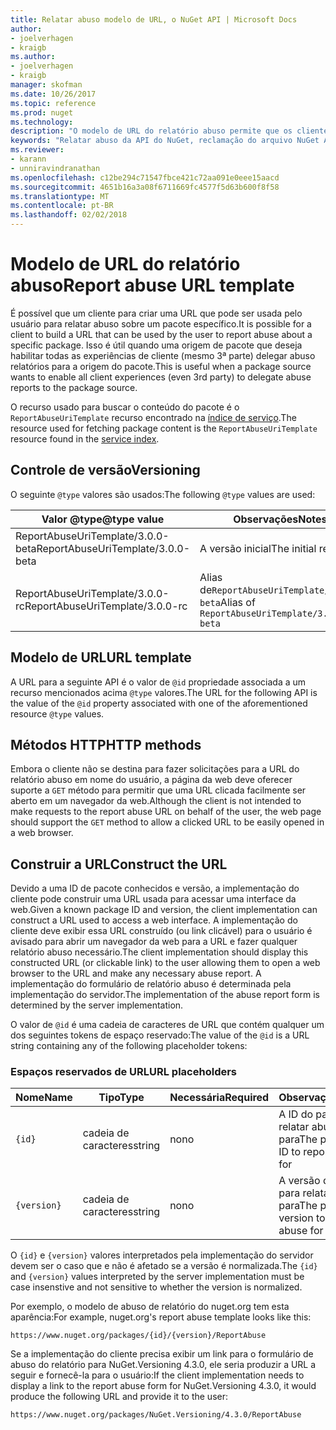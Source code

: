 ```yaml
---
title: Relatar abuso modelo de URL, o NuGet API | Microsoft Docs
author:
- joelverhagen
- kraigb
ms.author:
- joelverhagen
- kraigb
manager: skofman
ms.date: 10/26/2017
ms.topic: reference
ms.prod: nuget
ms.technology: 
description: "O modelo de URL do relatório abuso permite que os clientes exibir um link para relatar abuso em sua interface do usuário."
keywords: "Relatar abuso da API do NuGet, reclamação do arquivo NuGet API, o modelo de URL de relatório NuGet.org"
ms.reviewer:
- karann
- unniravindranathan
ms.openlocfilehash: c12be294c71547fbce421c72aa091e0eee15aacd
ms.sourcegitcommit: 4651b16a3a08f6711669fc4577f5d63b600f8f58
ms.translationtype: MT
ms.contentlocale: pt-BR
ms.lasthandoff: 02/02/2018
---
```

# <a name="report-abuse-url-template"></a><span data-ttu-id="1beb5-104">Modelo de URL do relatório abuso</span><span class="sxs-lookup"><span data-stu-id="1beb5-104">Report abuse URL template</span></span>

<span data-ttu-id="1beb5-105">É possível que um cliente para criar uma URL que pode ser usada pelo usuário para relatar abuso sobre um pacote específico.</span><span class="sxs-lookup"><span data-stu-id="1beb5-105">It is possible for a client to build a URL that can be used by the user to report abuse about a specific package.</span></span> <span data-ttu-id="1beb5-106">Isso é útil quando uma origem de pacote que deseja habilitar todas as experiências de cliente (mesmo 3ª parte) delegar abuso relatórios para a origem do pacote.</span><span class="sxs-lookup"><span data-stu-id="1beb5-106">This is useful when a package source wants to enable all client experiences (even 3rd party) to delegate abuse reports to the package source.</span></span>

<span data-ttu-id="1beb5-107">O recurso usado para buscar o conteúdo do pacote é o `ReportAbuseUriTemplate` recurso encontrado na [índice de serviço](service-index.md).</span><span class="sxs-lookup"><span data-stu-id="1beb5-107">The resource used for fetching package content is the `ReportAbuseUriTemplate` resource found in the [service index](service-index.md).</span></span>

## <a name="versioning"></a><span data-ttu-id="1beb5-108">Controle de versão</span><span class="sxs-lookup"><span data-stu-id="1beb5-108">Versioning</span></span>

<span data-ttu-id="1beb5-109">O seguinte `@type` valores são usados:</span><span class="sxs-lookup"><span data-stu-id="1beb5-109">The following `@type` values are used:</span></span>

<span data-ttu-id="1beb5-110">Valor @type</span><span class="sxs-lookup"><span data-stu-id="1beb5-110">@type value</span></span>                       | <span data-ttu-id="1beb5-111">Observações</span><span class="sxs-lookup"><span data-stu-id="1beb5-111">Notes</span></span>
--------------------------------- | -----
<span data-ttu-id="1beb5-112">ReportAbuseUriTemplate/3.0.0-beta</span><span class="sxs-lookup"><span data-stu-id="1beb5-112">ReportAbuseUriTemplate/3.0.0-beta</span></span> | <span data-ttu-id="1beb5-113">A versão inicial</span><span class="sxs-lookup"><span data-stu-id="1beb5-113">The initial release</span></span>
<span data-ttu-id="1beb5-114">ReportAbuseUriTemplate/3.0.0-rc</span><span class="sxs-lookup"><span data-stu-id="1beb5-114">ReportAbuseUriTemplate/3.0.0-rc</span></span>   | <span data-ttu-id="1beb5-115">Alias de`ReportAbuseUriTemplate/3.0.0-beta`</span><span class="sxs-lookup"><span data-stu-id="1beb5-115">Alias of `ReportAbuseUriTemplate/3.0.0-beta`</span></span>

## <a name="url-template"></a><span data-ttu-id="1beb5-116">Modelo de URL</span><span class="sxs-lookup"><span data-stu-id="1beb5-116">URL template</span></span>

<span data-ttu-id="1beb5-117">A URL para a seguinte API é o valor de `@id` propriedade associada a um recurso mencionados acima `@type` valores.</span><span class="sxs-lookup"><span data-stu-id="1beb5-117">The URL for the following API is the value of the `@id` property associated with one of the aforementioned resource `@type` values.</span></span>

## <a name="http-methods"></a><span data-ttu-id="1beb5-118">Métodos HTTP</span><span class="sxs-lookup"><span data-stu-id="1beb5-118">HTTP methods</span></span>

<span data-ttu-id="1beb5-119">Embora o cliente não se destina para fazer solicitações para a URL do relatório abuso em nome do usuário, a página da web deve oferecer suporte a `GET` método para permitir que uma URL clicada facilmente ser aberto em um navegador da web.</span><span class="sxs-lookup"><span data-stu-id="1beb5-119">Although the client is not intended to make requests to the report abuse URL on behalf of the user, the web page should support the `GET` method to allow a clicked URL to be easily opened in a web browser.</span></span>

## <a name="construct-the-url"></a><span data-ttu-id="1beb5-120">Construir a URL</span><span class="sxs-lookup"><span data-stu-id="1beb5-120">Construct the URL</span></span>

<span data-ttu-id="1beb5-121">Devido a uma ID de pacote conhecidos e versão, a implementação do cliente pode construir uma URL usada para acessar uma interface da web.</span><span class="sxs-lookup"><span data-stu-id="1beb5-121">Given a known package ID and version, the client implementation can construct a URL used to access a web interface.</span></span> <span data-ttu-id="1beb5-122">A implementação do cliente deve exibir essa URL construído (ou link clicável) para o usuário é avisado para abrir um navegador da web para a URL e fazer qualquer relatório abuso necessário.</span><span class="sxs-lookup"><span data-stu-id="1beb5-122">The client implementation should display this constructed URL (or clickable link) to the user allowing them to open a web browser to the URL and make any necessary abuse report.</span></span> <span data-ttu-id="1beb5-123">A implementação do formulário de relatório abuso é determinada pela implementação do servidor.</span><span class="sxs-lookup"><span data-stu-id="1beb5-123">The implementation of the abuse report form is determined by the server implementation.</span></span>

<span data-ttu-id="1beb5-124">O valor de `@id` é uma cadeia de caracteres de URL que contém qualquer um dos seguintes tokens de espaço reservado:</span><span class="sxs-lookup"><span data-stu-id="1beb5-124">The value of the `@id` is a URL string containing any of the following placeholder tokens:</span></span>

### <a name="url-placeholders"></a><span data-ttu-id="1beb5-125">Espaços reservados de URL</span><span class="sxs-lookup"><span data-stu-id="1beb5-125">URL placeholders</span></span>

<span data-ttu-id="1beb5-126">Nome</span><span class="sxs-lookup"><span data-stu-id="1beb5-126">Name</span></span>        | <span data-ttu-id="1beb5-127">Tipo</span><span class="sxs-lookup"><span data-stu-id="1beb5-127">Type</span></span>    | <span data-ttu-id="1beb5-128">Necessária</span><span class="sxs-lookup"><span data-stu-id="1beb5-128">Required</span></span> | <span data-ttu-id="1beb5-129">Observações</span><span class="sxs-lookup"><span data-stu-id="1beb5-129">Notes</span></span>
----------- | ------- | -------- | -----
`{id}`      | <span data-ttu-id="1beb5-130">cadeia de caracteres</span><span class="sxs-lookup"><span data-stu-id="1beb5-130">string</span></span>  | <span data-ttu-id="1beb5-131">no</span><span class="sxs-lookup"><span data-stu-id="1beb5-131">no</span></span>       | <span data-ttu-id="1beb5-132">A ID do pacote para relatar abuso para</span><span class="sxs-lookup"><span data-stu-id="1beb5-132">The package ID to report abuse for</span></span>
`{version}` | <span data-ttu-id="1beb5-133">cadeia de caracteres</span><span class="sxs-lookup"><span data-stu-id="1beb5-133">string</span></span>  | <span data-ttu-id="1beb5-134">no</span><span class="sxs-lookup"><span data-stu-id="1beb5-134">no</span></span>       | <span data-ttu-id="1beb5-135">A versão do pacote para relatar abuso para</span><span class="sxs-lookup"><span data-stu-id="1beb5-135">The package version to report abuse for</span></span>

<span data-ttu-id="1beb5-136">O `{id}` e `{version}` valores interpretados pela implementação do servidor devem ser o caso que e não é afetado se a versão é normalizada.</span><span class="sxs-lookup"><span data-stu-id="1beb5-136">The `{id}` and `{version}` values interpreted by the server implementation must be case insenstive and not sensitive to whether the version is normalized.</span></span>

<span data-ttu-id="1beb5-137">Por exemplo, o modelo de abuso de relatório do nuget.org tem esta aparência:</span><span class="sxs-lookup"><span data-stu-id="1beb5-137">For example, nuget.org's report abuse template looks like this:</span></span>

    https://www.nuget.org/packages/{id}/{version}/ReportAbuse

<span data-ttu-id="1beb5-138">Se a implementação do cliente precisa exibir um link para o formulário de abuso do relatório para NuGet.Versioning 4.3.0, ele seria produzir a URL a seguir e fornecê-la para o usuário:</span><span class="sxs-lookup"><span data-stu-id="1beb5-138">If the client implementation needs to display a link to the report abuse form for NuGet.Versioning 4.3.0, it would produce the following URL and provide it to the user:</span></span>

    https://www.nuget.org/packages/NuGet.Versioning/4.3.0/ReportAbuse
